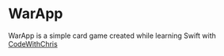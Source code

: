 # WarApp

WarApp is a simple card game created while learning Swift with [CodeWithChris](https://www.youtube.com/user/CodeWithChris)

